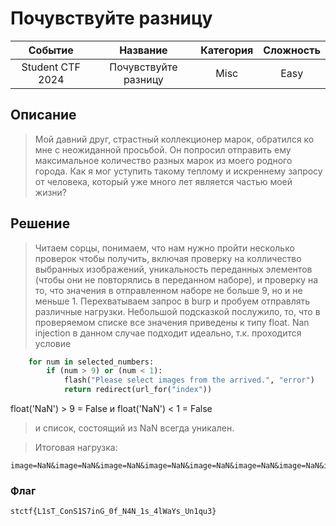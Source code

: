 # Почувствуйте разницу

|   Cобытие   | Название | Категория | Сложность |
| :---------: | :------: | :-------: | :-------: |
| Student CTF 2024 |  Почувствуйте разницу  |  Misc  |  Easy  |

## Описание

>Мой давний друг, страстный коллекционер марок, обратился ко мне с неожиданной просьбой. Он попросил отправить ему максимальное количество разных марок из моего родного города. Как я мог уступить такому теплому и искреннему запросу от человека, который уже много лет является частью моей жизни?

## Решение

>Читаем сорцы, понимаем, что нам нужно пройти несколько проверок чтобы получить, включая проверку на колличество выбранных изображений, уникальность переданных элементов (чтобы они не повторялись в переданном наборе), и проверку на то, что значения 
в отправленном наборе не больше 9, но и не меньше 1.
>Перехватываем запрос в burp и пробуем отправлять различные нагрузки.
>Небольшой подсказкой послужило, то, что в проверяемом списке все значения приведены к типу float. 
>Nan injection в данном случае подходит идеально, т.к. проходится условие
```python
    for num in selected_numbers:
        if (num > 9) or (num < 1):
            flash("Please select images from the arrived.", "error")
            return redirect(url_for("index"))
```
float('NaN') > 9 = False и float('NaN') < 1 = False

>и список, состоящий из NaN всегда уникален.

>Итоговая нагрузка: 
```
image=NaN&image=NaN&image=NaN&image=NaN&image=NaN&image=NaN&image=NaN&image=5&image=NaN&image=NaN
```

### Флаг

```
stctf{L1sT_ConS1S7inG_0f_N4N_1s_4lWaYs_Un1qu3}
```
